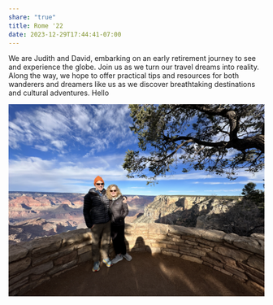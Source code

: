 ```yaml
---
share: "true"
title: Rome '22
date: 2023-12-29T17:44:41-07:00
---
```




️We are Judith and David, embarking on an early retirement journey to see and experience the globe. Join us as we turn our travel dreams into reality. Along the way, we hope to offer practical tips and resources for both wanderers and dreamers like us as we discover breathtaking destinations and cultural adventures. Hello


![Judith and David at the Grand Canyon](../../images/DJI_20231226_150431_418.jpg)
